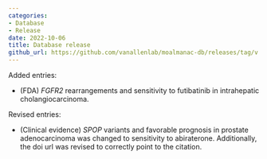 ```yaml
---
categories: 
- Database
- Release
date: 2022-10-06
title: Database release
github_url: https://github.com/vanallenlab/moalmanac-db/releases/tag/v.2022-10-06
---
```

Added entries:
- (FDA) _FGFR2_ rearrangements and sensitivity to futibatinib in intrahepatic cholangiocarcinoma.

Revised entries:
- (Clinical evidence) _SPOP_ variants and favorable prognosis in prostate adenocarcinoma was changed to sensitivity to abiraterone. Additionally, the doi url was revised to correctly point to the citation.